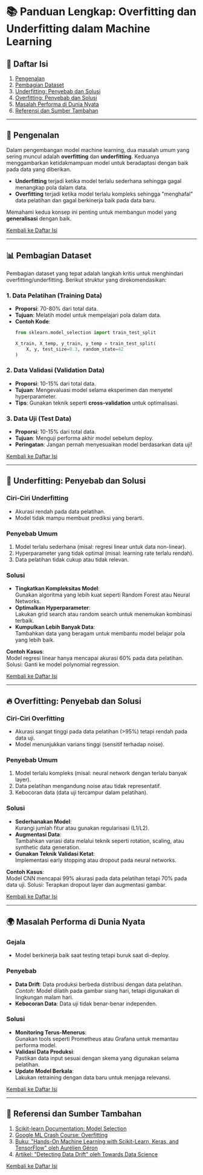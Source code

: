 
# 📚 Panduan Lengkap: Overfitting dan Underfitting dalam Machine Learning

## 📑 Daftar Isi
1. [Pengenalan](#-pengenalan)  
2. [Pembagian Dataset](#-pembagian-dataset)  
3. [Underfitting: Penyebab dan Solusi](#-underfitting-penyebab-dan-solusi)  
4. [Overfitting: Penyebab dan Solusi](#-overfitting-penyebab-dan-solusi)  
5. [Masalah Performa di Dunia Nyata](#-masalah-performa-di-dunia-nyata)  
6. [Referensi dan Sumber Tambahan](#-referensi-dan-sumber-tambahan)  

---

## 🎯 Pengenalan
Dalam pengembangan model machine learning, dua masalah umum yang sering muncul adalah **overfitting** dan **underfitting**. Keduanya menggambarkan ketidakmampuan model untuk beradaptasi dengan baik pada data yang diberikan.  

- **Underfitting** terjadi ketika model terlalu sederhana sehingga gagal menangkap pola dalam data.  
- **Overfitting** terjadi ketika model terlalu kompleks sehingga "menghafal" data pelatihan dan gagal berkinerja baik pada data baru.  

Memahami kedua konsep ini penting untuk membangun model yang **generalisasi** dengan baik.  

[Kembali ke Daftar Isi](#-daftar-isi)  

---

## 📊 Pembagian Dataset
Pembagian dataset yang tepat adalah langkah kritis untuk menghindari overfitting/underfitting. Berikut struktur yang direkomendasikan:

### 1. **Data Pelatihan (Training Data)**  
- **Proporsi**: 70-80% dari total data.  
- **Tujuan**: Melatih model untuk mempelajari pola dalam data.  
- **Contoh Kode**:  
  ```python
  from sklearn.model_selection import train_test_split
  
  X_train, X_temp, y_train, y_temp = train_test_split(
      X, y, test_size=0.3, random_state=42
  )
  ```

### 2. **Data Validasi (Validation Data)**  
- **Proporsi**: 10-15% dari total data.  
- **Tujuan**: Mengevaluasi model selama eksperimen dan menyetel hyperparameter.  
- **Tips**: Gunakan teknik seperti **cross-validation** untuk optimalisasi.  

### 3. **Data Uji (Test Data)**  
- **Proporsi**: 10-15% dari total data.  
- **Tujuan**: Menguji performa akhir model sebelum deploy.  
- **Peringatan**: Jangan pernah menyesuaikan model berdasarkan data uji!  

[Kembali ke Daftar Isi](#-daftar-isi)  

---

## 🚨 Underfitting: Penyebab dan Solusi
### Ciri-Ciri Underfitting  
- Akurasi rendah pada data pelatihan.  
- Model tidak mampu membuat prediksi yang berarti.  

### Penyebab Umum  
1. Model terlalu sederhana (misal: regresi linear untuk data non-linear).  
2. Hyperparameter yang tidak optimal (misal: learning rate terlalu rendah).  
3. Data pelatihan tidak cukup atau tidak relevan.  

### Solusi  
- **Tingkatkan Kompleksitas Model**:  
  Gunakan algoritma yang lebih kuat seperti Random Forest atau Neural Networks.  
- **Optimalkan Hyperparameter**:  
  Lakukan grid search atau random search untuk menemukan kombinasi terbaik.  
- **Kumpulkan Lebih Banyak Data**:  
  Tambahkan data yang beragam untuk membantu model belajar pola yang lebih baik.  

**Contoh Kasus**:  
Model regresi linear hanya mencapai akurasi 60% pada data pelatihan. Solusi: Ganti ke model polynomial regression.  

[Kembali ke Daftar Isi](#-daftar-isi)  

---

## 🔥 Overfitting: Penyebab dan Solusi
### Ciri-Ciri Overfitting  
- Akurasi sangat tinggi pada data pelatihan (>95%) tetapi rendah pada data uji.  
- Model menunjukkan varians tinggi (sensitif terhadap noise).  

### Penyebab Umum  
1. Model terlalu kompleks (misal: neural network dengan terlalu banyak layer).  
2. Data pelatihan mengandung noise atau tidak representatif.  
3. Kebocoran data (data uji tercampur dalam pelatihan).  

### Solusi  
- **Sederhanakan Model**:  
  Kurangi jumlah fitur atau gunakan regularisasi (L1/L2).  
- **Augmentasi Data**:  
  Tambahkan variasi data melalui teknik seperti rotation, scaling, atau synthetic data generation.  
- **Gunakan Teknik Validasi Ketat**:  
  Implementasi early stopping atau dropout pada neural networks.  

**Contoh Kasus**:  
Model CNN mencapai 99% akurasi pada data pelatihan tetapi 70% pada data uji. Solusi: Terapkan dropout layer dan augmentasi gambar.  

[Kembali ke Daftar Isi](#-daftar-isi)  

---

## 🌍 Masalah Performa di Dunia Nyata
### Gejala  
- Model berkinerja baik saat testing tetapi buruk saat di-deploy.  

### Penyebab  
- **Data Drift**: Data produksi berbeda distribusi dengan data pelatihan.  
  *Contoh*: Model dilatih pada gambar siang hari, tetapi digunakan di lingkungan malam hari.  
- **Kebocoran Data**: Data uji tidak benar-benar independen.  

### Solusi  
- **Monitoring Terus-Menerus**:  
  Gunakan tools seperti Prometheus atau Grafana untuk memantau performa model.  
- **Validasi Data Produksi**:  
  Pastikan data input sesuai dengan skema yang digunakan selama pelatihan.  
- **Update Model Berkala**:  
  Lakukan retraining dengan data baru untuk menjaga relevansi.  

[Kembali ke Daftar Isi](#-daftar-isi)  

---

## 📖 Referensi dan Sumber Tambahan
1. [Scikit-learn Documentation: Model Selection](https://scikit-learn.org/stable/model_selection.html)  
2. [Google ML Crash Course: Overfitting](https://developers.google.com/machine-learning/crash-course/generalization/peril-of-overfitting)  
3. [Buku: "Hands-On Machine Learning with Scikit-Learn, Keras, and TensorFlow" oleh Aurélien Géron](https://www.oreilly.com/library/view/hands-on-machine-learning/9781492032632/)  
4. [Artikel: "Detecting Data Drift" oleh Towards Data Science](https://towardsdatascience.com/detecting-data-drift-5c368c330036)  

[Kembali ke Daftar Isi](#-daftar-isi)  